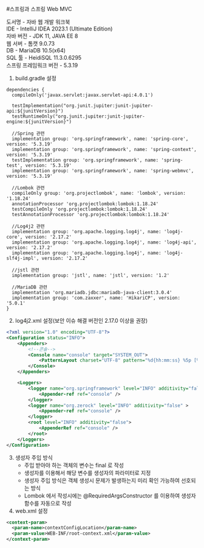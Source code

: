 #스프링과 스프링 Web MVC  

도서명 - 자바 웹 개발 워크북  
IDE - IntelliJ IDEA 2023.1 (Ultimate Edition)  
자바 버전 - JDK 11, JAVA EE 8  
웹 서버 - 톰캣 9.0.73  
DB - MariaDB 10.5(x64)  
SQL 툴 - HeidiSQL 11.3.0.6295  
스프링 프레임워크 버전 - 5.3.19

1. build.gradle 설정
```
dependencies {
  compileOnly('javax.servlet:javax.servlet-api:4.0.1')

  testImplementation("org.junit.jupiter:junit-jupiter-api:${junitVersion}")
  testRuntimeOnly("org.junit.jupiter:junit-jupiter-engine:${junitVersion}")
  
  //Spring 관련
  implementation group: 'org.springframework', name: 'spring-core', version: '5.3.19'
  implementation group: 'org.springframework', name: 'spring-context', version: '5.3.19'
  testImplementation group: 'org.springframework', name: 'spring-test', version: '5.3.19'
  implementation group: 'org.springframework', name: 'spring-webmvc', version: '5.3.19'
  
  //Lombok 관련
  compileOnly group: 'org.projectlombok', name: 'lombok', version: '1.18.24'
  annotationProcessor 'org.projectlombok:lombok:1.18.24'
  testCompileOnly 'org.projectlombok:lombok:1.18.24'
  testAnnotationProcessor 'org.projectlombok:lombok:1.18.24'
  
  //Log4j2 관련
  implementation group: 'org.apache.logging.log4j', name: 'log4j-core', version: '2.17.2'
  implementation group: 'org.apache.logging.log4j', name: 'log4j-api', version: '2.17.2'
  implementation group: 'org.apache.logging.log4j', name: 'log4j-slf4j-impl', version: '2.17.2'
  
  //jstl 관련
  implementation group: 'jstl', name: 'jstl', version: '1.2'
  
  //MariaDB 관련
  implementation 'org.mariadb.jdbc:mariadb-java-client:3.0.4'
  implementation group: 'com.zaxxer', name: 'HikariCP', version: '5.0.1'
}
```
2. log4j2.xml 설정(보안 이슈 해결 버전인 2.17.0 이상을 권장)
```xml
<?xml version="1.0" encoding="UTF-8"?>
<Configuration status="INFO">
    <Appenders>
        <!--콘솔-->
        <Console name="console" target="SYSTEM_OUT">
            <PatternLayout charset="UTF-8" pattern="%d{hh:mm:ss} %5p [%c] %m%n" />
        </Console>
    </Appenders>

    <Loggers>
        <logger name="org.springframework" level="INFO" additivity="false" >
            <Appender-ref ref="console" />
        </logger>
        <logger name="org.zerock" level="INFO" additivity="false" >
            <Appender-ref ref="console" />
        </logger>
        <root level="INFO" additivity="false">
            <AppenderRef ref="console" />
        </root>
    </Loggers>
</Configuration>
```
3. 생성자 주입 방식
    * 주입 받아야 하는 객체의 변수는 final 로 작성
    * 생성자를 이용해서 해당 변수를 생성자의 파라미터로 지정
    * 생성자 주입 방식은 객체 생성시 문제가 발생하는지 미리 확인 가능하여 선호되는 방식
    * Lombok 에서 작성시에는 @RequiredArgsConstructor 를 이용하여 생성자 함수를 자동으로 작성
4. web.xml 설정
```xml
<context-param>
  <param-name>contextConfigLocation</param-name>
  <param-value>WEB-INF/root-context.xml</param-value>
</context-param>   
```